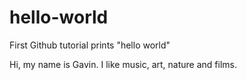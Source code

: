 # hello-world
First Github tutorial prints "hello world"

Hi, my name is Gavin. I like music, art, nature and films. 
